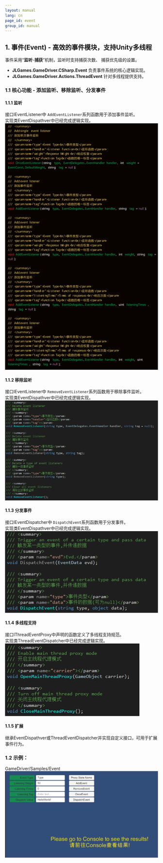 ```yaml
---
layout: manual
lang: cn
page_id: event
group_id: manual
---
```

## 1. 事件(Event) - 高效的事件模块，支持Unity多线程

事件采用“**监听**-**捕获**”机制，监听时支持捕获次数、 捕获优先级的设置。  

+ **JLGames.GameDriver.CSharp.Event** 负责事件系统的核心逻辑实现。
+ **JLGames.GameDriver.Actions.ThreadEvent** 针对多线程提供支持。

### 1.1 核心功能 - 添加监听、移除监听、分发事件

#### 1.1.1 监听
接口IEventListener中  `AddEventListener`系列函数用于添加事件监听。  
实现类EventDispathver中已经完成逻辑实现。  
![image](assets/img/event_2.png)  

#### 1.1.2 移除监听
接口IEventListener中 `RemoveEventListener`系列函数用于移除事件监听。  
实现类EventDispathver中已经完成逻辑实现。  
![image](assets/img/event_3.png)   

#### 1.1.3 分发事件
接口IEventDispatcher中 `DispatchEvent`系列函数用于分发事件。  
实现类EventDispathver中已经完成逻辑实现。  
![image](assets/img/event_4.png)  

#### 1.1.4 多线程支持
接口IThreadEventProxy中声明的函数定义了多线程支持规范。  
实现类ThreadEventDispatcher中已经完成逻辑实现。  
![image](assets/img/event_5.png)  

#### 1.1.5 扩展
继承EventDispathver或ThreadEventDispatcher并实现自定义接口，可用于扩展事件行为。  

### 1.2 示例：
GameDriver/Samples/Event  
![image](assets/img/event_1.png)  